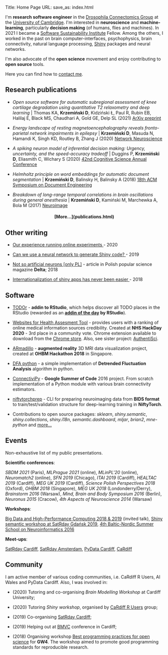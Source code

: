 Title: Home Page
URL:
save_as: index.html

I'm **research software engineer** in the <a href="https://flyconnecto.me/" target="_blank">Drosophila Connectomics Group</a> at the <a href="https://www.cam.ac.uk/" target="_blank">University of Cambridge</a>.
I'm interested in **neuroscience** and **machine-learning**, particularly **decision making** (of humans, flies and machines).
In 2021 I became a <a href="https://www.software.ac.uk/" target="_blank">Software Sustainability Institute</a> Fellow. Among the others, I worked in the past on brain computer-interfaces, psychophysics, brain connectivity, natural language processing, <a href="https://shiny.tools/" target="_blank">Shiny</a> packages and neural networks.

I'm also advocate of the **open science** movement and enjoy contributing to **open source** tools.

Here you can find how to [contact me](contact.html).

## <i class="fas fa-atom"></i> Research publications

- *Open source software for automatic subregional assessment of knee cartilage degradation using quantitative T2 relaxometry and deep learning* | Thomas KA, **Krzemiński D**, Kidziński Ł, Paul R, Rubin EB, Halilaj E, Black MS, Chaudhari A, Gold GE, Delp SL (2021) <a href="https://arxiv.org/abs/2012.12406" target="_blank">ArXiv preprint</a>

- *Energy landscape of resting magnetoencephalography reveals fronto-parietal network impairments in epilepsy* | 
**Krzemiński D**, Masuda N, Hamandi K, Singh KD, Routley B, Zhang J (2020) 
<a href="https://www.mitpressjournals.org/doi/abs/10.1162/netn_a_00125" target="_blank">Network Neuroscience</a>

- *A spiking neuron model of inferential decision making: Urgency, uncertainty, and the speed-accuracy tradeoff* | Duggins P, **Krzemiński D**, Eliasmith C, Wichary S (2020) <a href="http://compneuro.uwaterloo.ca/files/publications/duggins.2020.pdf" target="_blank">42nd Cognitive Science Annual Conference</a>

- *Helmholtz principle on word embeddings for automatic document segmentation* | 
**Krzemiński D**, Balinsky H, Balinsky A (2018) 
<a href="https://dl.acm.org/doi/abs/10.1145/3209280.3229103" target="_blank">18th ACM Symposium on Document Engineering</a>

- *Breakdown of long-range temporal correlations in brain oscillations during general anesthesia* | **Krzemiński D**, Kamiński M, Marchewka A, Bola M (2017) 
<a href="https://www.sciencedirect.com/science/article/pii/S1053811917306158" target="_blank">Neuroimage</a>

<center>
<h4>[More...](publications.html)</h4>
</center>

## <i class="fas fa-pen-nib"></i> Other writing

- <a href="https://ccbrain.org/science/Onlinetesting/" target="_blank"> Our experience running online experiments </a> - 2020

- <a href="https://appsilon.com/generate-shiny-code-with-rnn/" target="_blank"> Can we use a neural network to generate Shiny code? </a> - 2019

- <a href="http://www.deltami.edu.pl/temat/informatyka/sztuczna_inteligencja/2018/10/22/Nie_takie_sztuczne_neurony/" target="_blank"> Not so artificial neurons [only PL]</a> - article in Polish popular science magazine **Delta**; 2018

- <a href="https://appsilon.com/internationalization-of-shiny-apps-i18n/" target="_blank"> Internationalization of shiny apps has never been easier </a> - 2018

## <i class="fas fa-laptop"></i> Software

- [TODOr](https://github.com/dokato/todor) - **addin to RStudio**, which helps discover all TODO places in the RStudio (rewarded as an **[addin of the day](https://twitter.com/rstudiotips/status/1128700643579842560) by RStudio**).

- [Websites for Health Assesment Tool](https://github.com/dokato/healthcareonlinesources) - provides users with a ranking of online medical information sources credibility. Created at **NHS HackDay 2020** - 3rd place in a community vote. Chrome extension available to download from the <a href="https://chrome.google.com/webstore/detail/what-websites-for-health/maoedkipekbhpphphjmnmoccdgkkahfn" target="_blank"> Chrome store</a>. Also, see sister project: <a href="https://www.authentisci.com/" target="_blank"> AuthentiSci</a>.

- [ARmadillo](https://armadillo-brain.herokuapp.com/) - **augmented reality** 3D MRI data visualization project, created at **OHBM Hackathon 2018** in Singapore.

- [DFA python](https://github.com/dokato/dfa) - a simple implementation of **Detrended Fluctuation Analysis**  algorithm in python.

- [ConnectiviPy](https://github.com/dokato/connectivipy) - **Google Summer of Code** 2016 project. From scratch implementation of a Python module with various brain connectivity estimators.

- [niftytorchprep](https://github.com/NiftyTorch/ohbm-hackthon2020) - CLI for preparing neuroimaging data from **BIDS format** to train/test/validation structure for deep-learning training in **NiftyTorch**.

- Contributions to open source packages: *sklearn*, *shiny.semantic*, *shiny.collections*, *shiny.i18n*, *semantic.dashboard*, *mljar*, *brian2*, *mne-python* and <a href="https://github.com/dokato" target="_blank">more...</a>

## <i class="fas fa-globe-europe"></i> Events

Non-exhaustive list of my public presentations.

**Scientific conferences**:

*SBDM 2021* (Paris), *MLPrague 2021* (online), *MLinPL'20* (online), *Neuromatch2* (online), *SFN 2019* (Chicago),  *ITAI 2019* (Cardiff), *HEALTAC 2019* (Cardiff), *MEG UK 2019* (Cardiff), *Science Polish Perspectives 2018* (Oxford), *OHBM 2018* (Singapore), *MEG UK 2018* (Londonderry/Derry), *Brainstorm 2016* (Warsaw), *Mind, Brain and Body Symposium 2016* (Berlin), *Neuronus 2015* (Cracow), *4th Aspects of Neuroscience 2014* (Warsaw)

**Workshops**:

[Big Data and High-Performance Computing 2018 & 2019](https://www.cardiff.ac.uk/study/international/summer-schools/summer-school-programmes/big-data-and-high-performance-computing) (invited talk), [Shiny semantic workshop at SatRday Gdańsk 2019](https://gdansk2019.satrdays.org/), [4th Baltic-Nordic Summer School on Neuroinformatics 2016](https://neuroinflab.wordpress.com/events/bnni-2016/)

**Meet-ups**:

[SatRday Cardiff](https://cardiff2019.satrdays.org/), [SatRday Amsterdam](http://amsterdam2018.satrdays.org/), [PyData Cardiff](https://www.meetup.com/PyData-Cardiff-Meetup/events/253161612/), [CaRdiff](https://www.meetup.com/Cardiff-R-User-Group/events/ddwgcnywpbdb/)

## <i class="fas fa-people-carry"></i> Community

I am active member of various coding communities, i.e. CaRdiff R Users, AI Wales and PyData Cardiff. Also, I was involved in:

- (2020) Tutoring and co-organising *Brain Modelling Workshop* at Cardiff University;

- (2020) Tutoring *Shiny workshop*, organised  by [CaRdiff R Users](https://github.com/CaRdiffR/) group;

- (2019) Co-organising [SatRday Cardiff](https://cardiff2019.satrdays.org/);

- (2019) Helping out at [BMVC](http://bmvc2019.org) conference in Cardiff;

- (2018) Organising workshop [Best programming practices for open science](https://sciprogramming.wordpress.com/) for **GW4**. The workshop aimed to promote good programming standards for reproducible research.

